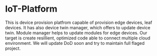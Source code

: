 # IoT-Platform
This is device provision platfrom capable of provision edge devices, leaf devices. It has also device twin manager, which offers to update device twin. Module manager helps to update modules for edge devices. Our target is create resillient, optimized code able to connect multiple cloud environment. We will update DoD soon and try to maintain full flaged project.
